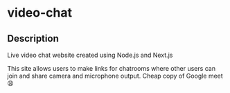 # video-chat
## Description
Live video chat website created using Node.js and Next.js

This site allows users to make links for chatrooms where other users can join and share camera and microphone output. Cheap copy of Google meet 😩
